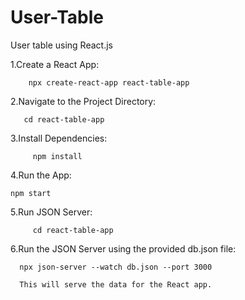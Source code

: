 # User-Table
User table using React.js

1.Create a React App:

        npx create-react-app react-table-app

2.Navigate to the Project Directory:

       cd react-table-app
          

3.Install Dependencies:

         npm install

4.Run the App:

    npm start

5.Run JSON Server:
        
         cd react-table-app

6.Run the JSON Server using the provided db.json file:

      npx json-server --watch db.json --port 3000
      
      This will serve the data for the React app.
